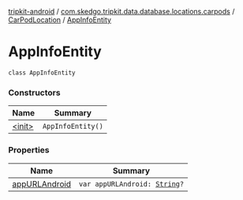 [tripkit-android](../../../index.md) / [com.skedgo.tripkit.data.database.locations.carpods](../../index.md) / [CarPodLocation](../index.md) / [AppInfoEntity](./index.md)

# AppInfoEntity

`class AppInfoEntity`

### Constructors

| Name | Summary |
|---|---|
| [&lt;init&gt;](-init-.md) | `AppInfoEntity()` |

### Properties

| Name | Summary |
|---|---|
| [appURLAndroid](app-u-r-l-android.md) | `var appURLAndroid: `[`String`](https://kotlinlang.org/api/latest/jvm/stdlib/kotlin/-string/index.html)`?` |
